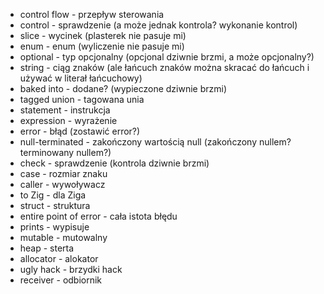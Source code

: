 - control flow - przepływ sterowania
- control - sprawdzenie (a może jednak kontrola? wykonanie kontrol)
- slice - wycinek (plasterek nie pasuje mi)
- enum - enum (wyliczenie nie pasuje mi)
- optional - typ opcjonalny (opcjonal dziwnie brzmi, a może opcjonalny?)
- string - ciąg znaków (ale łańcuch znaków można skracać do łańcuch i używać w literał łańcuchowy)
- baked into - dodane? (wypieczone dziwnie brzmi)
- tagged union - tagowana unia
- statement - instrukcja
- expression - wyrażenie
- error - błąd (zostawić error?)
- null-terminated - zakończony wartością null (zakończony nullem? terminowany nullem?)
- check - sprawdzenie (kontrola dziwnie brzmi)
- case - rozmiar znaku
- caller - wywoływacz
- to Zig - dla Ziga
- struct - struktura
- entire point of error - cała istota błędu
- prints - wypisuje
- mutable - mutowalny
- heap - sterta
- allocator - alokator
- ugly hack - brzydki hack
- receiver - odbiornik
